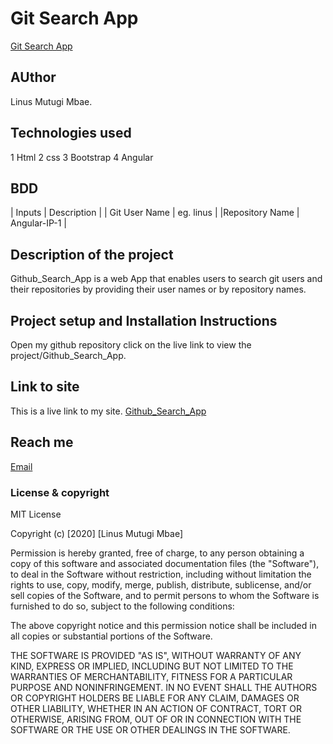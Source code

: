 # Git Search App
[Git Search App](https://github.com/linusmbae/Github_Search_App/home)

## AUthor
Linus Mutugi Mbae.

## Technologies used
1 Html
2 css
3 Bootstrap
4 Angular

## BDD
| Inputs | Description    |
| Git User Name       | eg. linus        |
|Repository Name       | Angular-IP-1       |

## Description of the project
Github_Search_App is a web App that enables users to search git users and their repositories by providing their user names or by repository names.

## Project setup and Installation Instructions
Open my github repository
click on the live link to view the project/Github_Search_App.

## Link to site
This is a live link to my site. [Github_Search_App](https://linusmbae.github.io/Github_Search_App/)

## Reach me
[Email](linusmutugi5178@gmail.com)

### License & copyright
MIT License

Copyright (c) [2020] [Linus Mutugi Mbae]

Permission is hereby granted, free of charge, to any person obtaining a copy
of this software and associated documentation files (the "Software"), to deal
in the Software without restriction, including without limitation the rights
to use, copy, modify, merge, publish, distribute, sublicense, and/or sell
copies of the Software, and to permit persons to whom the Software is
furnished to do so, subject to the following conditions:

The above copyright notice and this permission notice shall be included in all
copies or substantial portions of the Software.

THE SOFTWARE IS PROVIDED "AS IS", WITHOUT WARRANTY OF ANY KIND, EXPRESS OR
IMPLIED, INCLUDING BUT NOT LIMITED TO THE WARRANTIES OF MERCHANTABILITY,
FITNESS FOR A PARTICULAR PURPOSE AND NONINFRINGEMENT. IN NO EVENT SHALL THE
AUTHORS OR COPYRIGHT HOLDERS BE LIABLE FOR ANY CLAIM, DAMAGES OR OTHER
LIABILITY, WHETHER IN AN ACTION OF CONTRACT, TORT OR OTHERWISE, ARISING FROM,
OUT OF OR IN CONNECTION WITH THE SOFTWARE OR THE USE OR OTHER DEALINGS IN THE
SOFTWARE.
